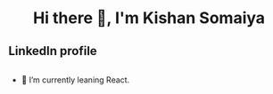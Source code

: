 <h1 align="center">Hi there 👋, I'm Kishan Somaiya</h1>

## LinkedIn profile
![<img align="left" alt=" " width="22px" src="https://cdn.jsdelivr.net/npm/simple-icons@v3/icons/linkedin.svg" />](https://www.linkedin.com/in/kishan-somaiya-9825a3192/)

- 🔭 I’m currently leaning React.
